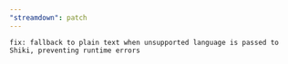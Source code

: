 ```yaml
---
"streamdown": patch
---
```


`fix: fallback to plain text when unsupported language is passed to Shiki, preventing runtime errors`
